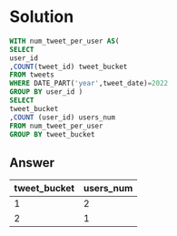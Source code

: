 # Solution
```sql
WITH num_tweet_per_user AS(
SELECT 
user_id
,COUNT(tweet_id) tweet_bucket
FROM tweets
WHERE DATE_PART('year',tweet_date)=2022
GROUP BY user_id )
SELECT
tweet_bucket
,COUNT (user_id) users_num
FROM num_tweet_per_user
GROUP BY tweet_bucket
```
## Answer
|tweet_bucket|	users_num|
|------|------|
|1|	2|
|2	|1|
